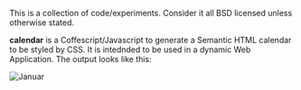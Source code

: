 This is a collection of code/experiments. Consider it all BSD licensed unless otherwise stated.

**calendar** is a Coffescript/Javascript to generate a Semantic HTML calendar to be styled by CSS. It is
intednded to be used in a dynamic Web Application. The output looks like this:

![Januar](http://static.23.nu/md/Pictures/ZZ70592B12.png)
